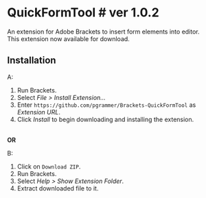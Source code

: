# QuickFormTool # ver 1.0.2

An extension for Adobe Brackets to insert form elements into editor.<br>
This extension now available for download.<br>

## Installation ##


A:
<br>

1. Run Brackets.<br>
2. Select _File > Install Extension..._<br>
3. Enter `https://github.com/pgrammer/Brackets-QuickFormTool` as _Extension URL_.<br>
4. Click _Install_ to begin downloading and installing the extension.<br>
<br>
<b>OR</b>

B:
<br>

1. Click on `Download ZIP`.<br>
2. Run Brackets.<br>
3. Select _Help > Show Extension Folder_.<br>
4. Extract downloaded file to it.
